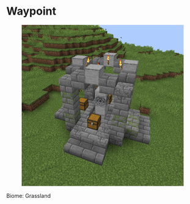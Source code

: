 # Waypoint

<figure><img src="../../../../.gitbook/assets/image (62).png" alt=""><figcaption></figcaption></figure>

Biome: Grassland

